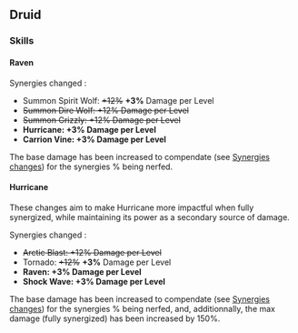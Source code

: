 ## Druid

### Skills

#### Raven

Synergies changed :

- Summon Spirit Wolf: ~~+12%~~ **+3%** Damage per Level
- ~~Summon Dire Wolf: +12% Damage per Level~~
- ~~Summon Grizzly: +12% Damage per Level~~
- **Hurricane: +3% Damage per Level**
- **Carrion Vine: +3% Damage per Level**

The base damage has been increased to compendate (see [Synergies changes](/patchnotes/sections/systems)) for the synergies % being nerfed.

#### Hurricane

These changes aim to make Hurricane more impactful when fully synergized, while maintaining its power as a secondary source of damage.

Synergies changed :

- ~~Arctic Blast: +12% Damage per Level~~
- Tornado: ~~+12%~~ **+3%** Damage per Level
- **Raven: +3% Damage per Level**
- **Shock Wave: +3% Damage per Level**

The base damage has been increased to compendate (see [Synergies changes](/patchnotes/sections/systems)) for the synergies % being nerfed, and, additionnally, the max damage (fully synergized) has been increased by 150%.
